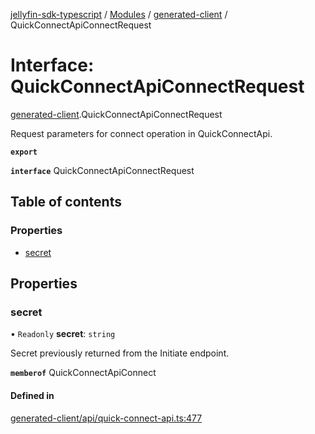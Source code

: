 [jellyfin-sdk-typescript](../README.md) / [Modules](../modules.md) / [generated-client](../modules/generated_client.md) / QuickConnectApiConnectRequest

# Interface: QuickConnectApiConnectRequest

[generated-client](../modules/generated_client.md).QuickConnectApiConnectRequest

Request parameters for connect operation in QuickConnectApi.

**`export`**

**`interface`** QuickConnectApiConnectRequest

## Table of contents

### Properties

- [secret](generated_client.QuickConnectApiConnectRequest.md#secret)

## Properties

### secret

• `Readonly` **secret**: `string`

Secret previously returned from the Initiate endpoint.

**`memberof`** QuickConnectApiConnect

#### Defined in

[generated-client/api/quick-connect-api.ts:477](https://github.com/thornbill/jellyfin-sdk-typescript/blob/0f61f16/src/generated-client/api/quick-connect-api.ts#L477)
